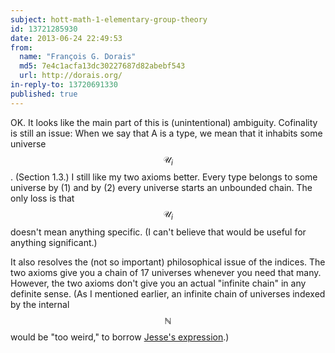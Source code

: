 ```yaml
---
subject: hott-math-1-elementary-group-theory
id: 13721285930
date: 2013-06-24 22:49:53
from:
  name: "François G. Dorais"
  md5: 7e4c1acfa13dc30227687d82abebf543
  url: http://dorais.org/
in-reply-to: 13720691330
published: true
---
```

OK. It looks like the main part of this is (unintentional) ambiguity. Cofinality is still an issue: When we say that A is a type, we mean that it inhabits some universe $$\mathcal{U}_i$$. (Section 1.3.) I still like my two axioms better. Every type belongs to some universe by (1) and by (2) every universe starts an unbounded chain. The only loss is that $$\mathcal{U}_i$$ doesn't mean anything specific. (I can't believe that would be useful for anything significant.) 

It also resolves the (not so important) philosophical issue of the indices. The two axioms give you a chain of 17 universes whenever you need that many. However, the two axioms don't give you an actual "infinite chain" in any definite sense. (As I mentioned earlier, an infinite chain of universes indexed by the internal $$\mathbb{N}$$ would be "too weird," to borrow [Jesse's expression](/archives/1438#13720379460).) 

